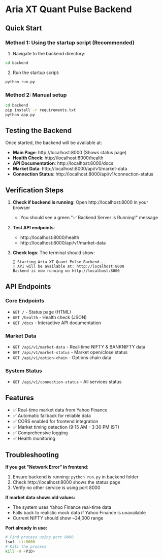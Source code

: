 
# Aria XT Quant Pulse Backend

## Quick Start

### Method 1: Using the startup script (Recommended)
1. Navigate to the backend directory:
```bash
cd backend
```

2. Run the startup script:
```bash
python run.py
```

### Method 2: Manual setup
```bash
cd backend
pip install -r requirements.txt
python app.py
```

## Testing the Backend

Once started, the backend will be available at:
- **Main Page**: http://localhost:8000 (Shows status page)
- **Health Check**: http://localhost:8000/health
- **API Documentation**: http://localhost:8000/docs
- **Market Data**: http://localhost:8000/api/v1/market-data
- **Connection Status**: http://localhost:8000/api/v1/connection-status

## Verification Steps

1. **Check if backend is running**: Open http://localhost:8000 in your browser
   - You should see a green "✅ Backend Server is Running!" message
   
2. **Test API endpoints**: 
   - http://localhost:8000/health
   - http://localhost:8000/api/v1/market-data
   
3. **Check logs**: The terminal should show:
   ```
   🚀 Starting Aria XT Quant Pulse Backend...
   📍 API will be available at: http://localhost:8000
   Backend is now running on http://localhost:8000
   ```

## API Endpoints

### Core Endpoints
- `GET /` - Status page (HTML)
- `GET /health` - Health check (JSON)
- `GET /docs` - Interactive API documentation

### Market Data
- `GET /api/v1/market-data` - Real-time NIFTY & BANKNIFTY data
- `GET /api/v1/market-status` - Market open/close status
- `GET /api/v1/option-chain` - Options chain data

### System Status
- `GET /api/v1/connection-status` - All services status

## Features

- ✅ Real-time market data from Yahoo Finance
- ✅ Automatic fallback for reliable data
- ✅ CORS enabled for frontend integration
- ✅ Market timing detection (9:15 AM - 3:30 PM IST)
- ✅ Comprehensive logging
- ✅ Health monitoring

## Troubleshooting

**If you get "Network Error" in frontend:**
1. Ensure backend is running: `python run.py` in backend folder
2. Check http://localhost:8000 shows the status page
3. Verify no other service is using port 8000

**If market data shows old values:**
- The system uses Yahoo Finance real-time data
- Falls back to realistic mock data if Yahoo Finance is unavailable
- Current NIFTY should show ~24,000 range

**Port already in use:**
```bash
# Find process using port 8000
lsof -ti:8000
# Kill the process
kill -9 <PID>
```
